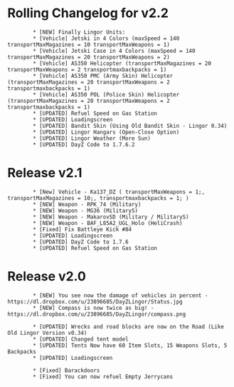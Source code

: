 Rolling Changelog for v2.2
==========
			* [NEW] Finally Lingor Units:
			* [Vehicle] Jetski in 4 Colors (maxSpeed = 140 transportMaxMagazines = 10 transportMaxWeapons = 1)
			* [Vehicle] Jetski Case in 4 Colors (maxSpeed = 140 transportMaxMagazines = 20 transportMaxWeapons = 2)
			* [Vehicle] AS350 Helicopter (transportMaxMagazines = 20 transportMaxWeapons = 2 transportmaxbackpacks = 1)
			* [Vehicle] AS350 PMC (Army Skin) Helicopter (transportMaxMagazines = 20 transportMaxWeapons = 2 transportmaxbackpacks = 1)
			* [Vehicle] AS350 POL (Police Skin) Helicopter (transportMaxMagazines = 20 transportMaxWeapons = 2 transportmaxbackpacks = 1)
			* [UPDATED] Refuel Speed on Gas Station
			* [UPDATED] Loadingscreen
			* [UPDATED] Bandit Skin (Using Old Bandit Skin - Lingor 0.34)
			* [UPDATED] Lingor Hangars (Open-Close Option)
			* [UPDATED] Lingor Weather (More Sun)
			* [UPDATED] DayZ Code to 1.7.6.2



Release v2.1
==========
			
			* [New] Vehicle - Ka137_DZ ( transportMaxWeapons = 1;, transportMaxMagazines = 10;, transportmaxbackpacks = 1; )
			* [NEW] Weapon - RPK_74 (Military)
			* [NEW] Weapon - MG36 (MilitaryS)
			* [NEW] Weapon - MakarovSD (Military / MilitaryS)
			* [NEW] Weapon - BAF_L85A2_UGL_Holo (HeliCrash)
			* [Fixed] Fix Battleye Kick #84
			* [UPDATED] Loadingscreen
			* [UPDATED] DayZ Code to 1.7.6
			* [UPDATED] Refuel Speed on Gas Station


Release v2.0
==========

			* [NEW] You see now the damage of vehicles in percent - https://dl.dropbox.com/u/23896685/DayZLingor/Status.jpg
			* [NEW] Compass is now twice as big! - https://dl.dropbox.com/u/23896685/DayZLingor/compass.png
			
			* [UPDATED] Wrecks and road blocks are now on the Road (Like Old Lingor Version v0.34)
			* [UPDATED] Changed tent model
			* [UPDATED] Tents Now have 60 Item Slots, 15 Weapons Slots, 5 Backpacks
			* [UPDATED] Loadingscreen

			* [Fixed] Barackdoors
			* [Fixed] You can now refuel Empty Jerrycans
